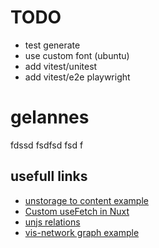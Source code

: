 # TODO

* test generate
* use custom font (ubuntu)
* add vitest/unitest
* add vitest/e2e playwright

# gelannes

fdssd fsdfsd fsd f



## usefull links

* [unstorage to content example](https://github.com/Atinux/atinotes/blob/f7ee1a556ca9b747bf7ebe70b8501d7e0de08585/server/utils/kv.ts)
* [Custom useFetch in Nuxt](https://notes.atinux.com/nuxt-custom-fetch)
* [unjs relations](https://relations-unjs.pages.dev/)
* [vis-network graph example](https://github.com/Barbapapazes/relations-unjs/blob/main/components/Graph.vue)